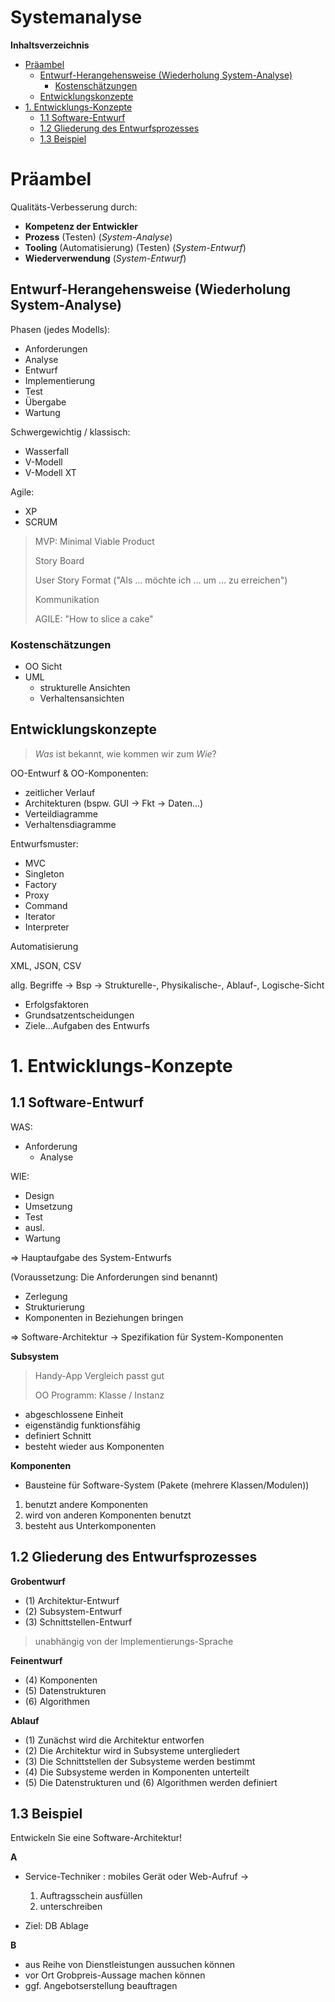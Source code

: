 Systemanalyse
=============

<!-- START doctoc generated TOC please keep comment here to allow auto update -->
<!-- DON'T EDIT THIS SECTION, INSTEAD RE-RUN doctoc TO UPDATE -->
**Inhaltsverzeichnis**

- [Präambel](#pr%C3%A4ambel)
  - [Entwurf-Herangehensweise (Wiederholung System-Analyse)](#entwurf-herangehensweise-wiederholung-system-analyse)
    - [Kostenschätzungen](#kostensch%C3%A4tzungen)
  - [Entwicklungskonzepte](#entwicklungskonzepte)
- [1. Entwicklungs-Konzepte](#1-entwicklungs-konzepte)
  - [1.1 Software-Entwurf](#11-software-entwurf)
  - [1.2 Gliederung des Entwurfsprozesses](#12-gliederung-des-entwurfsprozesses)
  - [1.3 Beispiel](#13-beispiel)
<!-- END doctoc generated TOC please keep comment here to allow auto update -->

<!--newpage-->

# Präambel 

Qualitäts-Verbesserung durch: 
- **Kompetenz der Entwickler**
- **Prozess** (Testen) (*System-Analyse*)
- **Tooling** (Automatisierung) (Testen) (*System-Entwurf*)
- **Wiederverwendung** (*System-Entwurf*)

## Entwurf-Herangehensweise (Wiederholung System-Analyse)

Phasen (jedes Modells):
- Anforderungen
- Analyse
- Entwurf
- Implementierung
- Test
- Übergabe
- Wartung

Schwergewichtig / klassisch:
- Wasserfall
- V-Modell
- V-Modell XT

Agile:
- XP
- SCRUM

> MVP: Minimal Viable Product
>
> Story Board
>
> User Story Format ("Als ... möchte ich ... um ... zu erreichen")
>
> Kommunikation
>
> AGILE: "How to slice a cake"

### Kostenschätzungen

- OO Sicht
- UML
  - strukturelle Ansichten
  - Verhaltensansichten


## Entwicklungskonzepte

> *Was* ist bekannt, wie kommen wir zum *Wie*?

OO-Entwurf & OO-Komponenten:
- zeitlicher Verlauf
- Architekturen (bspw. GUI $\rightarrow$ Fkt $\rightarrow$ Daten...)
- Verteildiagramme
- Verhaltensdiagramme

Entwurfsmuster:
- MVC
- Singleton
- Factory
- Proxy
- Command
- Iterator
- Interpreter

Automatisierung

XML, JSON, CSV

allg. Begriffe $\rightarrow$ Bsp $\rightarrow$ Strukturelle-, Physikalische-, Ablauf-, Logische-Sicht

- Erfolgsfaktoren
- Grundsatzentscheidungen
- Ziele...Aufgaben des Entwurfs

# 1. Entwicklungs-Konzepte
## 1.1 Software-Entwurf

WAS:
- Anforderung
  - Analyse

WIE:
- Design
- Umsetzung
- Test
- ausl.
- Wartung

$\Rightarrow$ Hauptaufgabe des System-Entwurfs

(Voraussetzung: Die Anforderungen sind benannt)

- Zerlegung
- Strukturierung
- Komponenten in Beziehungen bringen

$\Rightarrow$ Software-Architektur
$\rightarrow$ Spezifikation für System-Komponenten

**Subsystem**

> Handy-App Vergleich passt gut
>
> OO Programm: Klasse / Instanz

- abgeschlossene Einheit
- eigenständig funktionsfähig
- definiert Schnitt
- besteht wieder aus Komponenten

**Komponenten**

- Bausteine für Software-System (Pakete (mehrere Klassen/Modulen))

1. benutzt andere Komponenten
2. wird von anderen Komponenten benutzt
3. besteht aus Unterkomponenten

## 1.2 Gliederung des Entwurfsprozesses

**Grobentwurf**
- (1) Architektur-Entwurf
- (2) Subsystem-Entwurf
- (3) Schnittstellen-Entwurf

> unabhängig von der Implementierungs-Sprache

**Feinentwurf**
- (4) Komponenten
- (5) Datenstrukturen
- (6) Algorithmen

**Ablauf**
- (1) Zunächst wird die Architektur entworfen
- (2) Die Architektur wird in Subsysteme untergliedert
- (3) Die Schnittstellen der Subsysteme werden bestimmt
- (4) Die Subsysteme werden in Komponenten unterteilt
- (5) Die Datenstrukturen und (6) Algorithmen werden definiert

## 1.3 Beispiel

Entwickeln Sie eine Software-Architektur!

**A**
- Service-Techniker : mobiles Gerät oder Web-Aufruf $\rightarrow$ 
  1. Auftragsschein ausfüllen 
  2. unterschreiben

- Ziel: DB Ablage

**B**
- aus Reihe von Dienstleistungen aussuchen können
- vor Ort Grobpreis-Aussage machen können
- ggf. Angebotserstellung beauftragen